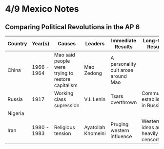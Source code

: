 # 4/9 Mexico Notes
## Comparing Political Revolutions in the AP 6
Country | Year(s)  | Causes | Leaders | Immediate Results | Long-term Results
--|---|---|---|---|--
China  | 1966 - 1964 | Mao said people were trying to restore capitalism | Mao Zedong | A personality cult arose around Mao | 
Russia  | 1917 | Working class supression | V.I. Lenin | Tsars overthrown | Communism established in Russia
Nigeria  |   |   |   |   |
Iran  | 1980 - 1983 | Religious tension | Ayatollah Khomeini | Pruging western influence | Western ideas are heavily censored
